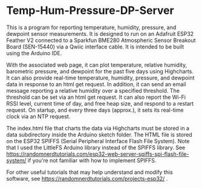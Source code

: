 # Temp-Hum-Pressure-DP-Server
This is a program for reporting temperature, humidity, pressure, and dewpoint
sensor measurements.  It is designed to run on an Adafruit ESP32 Feather V2
connected to a Sparkfun BME280 Atmospheric Sensor Breakout Board (SEN-15440)
via a Qwiic interface cable.  It is intended to be built using the Arduino IDE.

With the associated web page, it can plot temperature, relative humidity, 
barometric pressure, and dewpoint for the past five days using Highcharts.  It
can also provide real-time temperature, humidity, pressure, and dewpoint data
in response to an html get request.  In addition, it can send an email message
reporting a relative humidity over a specified threshold.  The threshold can
be set via an html get request.  It can also report the Wi-Fi RSSI level, 
current time of day, and free heap size, and respond to a restart request.  On
startup, and every three days (approx.), it sets its real-time clock via an NTP
request.

The index.html file that charts the data via Highcharts must be stored in a
data subdirectory inside the Arduino sketch folder.  The HTML file is
stored on the ESP32 SPIFFS (Serial Peripheral Interface Flash File System).
Note that I used the LittleFS Arduino library instead of the SPIFFS library. See
https://randomnerdtutorials.com/esp32-web-server-spiffs-spi-flash-file-system/
if you're not familiar with how to implement SPIFFS.

For other useful tutorials that may help understand and modify this software, see
https://randomnerdtutorials.com/projects-esp32/ .

